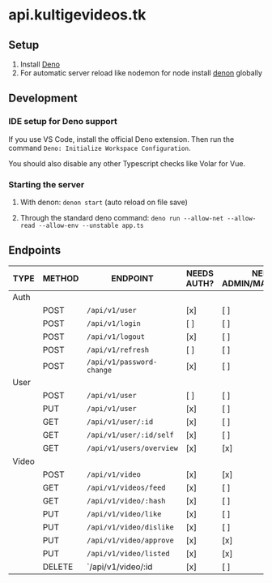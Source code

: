 # api.kultigevideos.tk

## Setup

1. Install [Deno](https://deno.land/)
2. For automatic server reload like nodemon for node install [denon](https://deno.land/x/denon@2.4.9) globally

## Development

### IDE setup for Deno support

If you use VS Code, install the official Deno extension. Then run the command `Deno: Initialize Workspace Configuration`.

You should also disable any other Typescript checks like Volar for Vue.

### Starting the server

1. With denon: `denon start` (auto reload on file save)

2. Through the standard deno command: `deno run --allow-net --allow-read --allow-env --unstable app.ts`

## Endpoints

| TYPE  | METHOD | ENDPOINT                  | NEEDS AUTH? | NEEDS ADMIN/MAINTAINER? |
| ----- | ------ | ------------------------- | ----------- | ----------------------- |
| Auth  |        |                           |             |                         |
|       | POST   | `/api/v1/user`            | [x]         | [ ]                     |
|       | POST   | `/api/v1/login`           | [ ]         | [ ]                     |
|       | POST   | `/api/v1/logout`          | [x]         | [ ]                     |
|       | POST   | `/api/v1/refresh`         | [ ]         | [ ]                     |
|       | POST   | `/api/v1/password-change` | [x]         | [ ]                     |
| User  |        |                           |             |                         |
|       | POST   | `/api/v1/user`            | [ ]         | [ ]                     |
|       | PUT    | `/api/v1/user`            | [x]         | [ ]                     |
|       | GET    | `/api/v1/user/:id`        | [x]         | [ ]                     |
|       | GET    | `/api/v1/user/:id/self`   | [x]         | [ ]                     |
|       | GET    | `/api/v1/users/overview`  | [x]         | [x]                     |
| Video |        |                           |             |                         |
|       | POST   | `/api/v1/video`           | [x]         | [x]                     |
|       | GET    | `/api/v1/videos/feed`     | [x]         | [ ]                     |
|       | GET    | `/api/v1/video/:hash`     | [x]         | [ ]                     |
|       | PUT    | `/api/v1/video/like`      | [x]         | [ ]                     |
|       | PUT    | `/api/v1/video/dislike`   | [x]         | [ ]                     |
|       | PUT    | `/api/v1/video/approve`   | [x]         | [x]                     |
|       | PUT    | `/api/v1/video/listed`    | [x]         | [x]                     |
|       | DELETE | `/api/v1/video/:id        | [x]         | [ ]                     |
